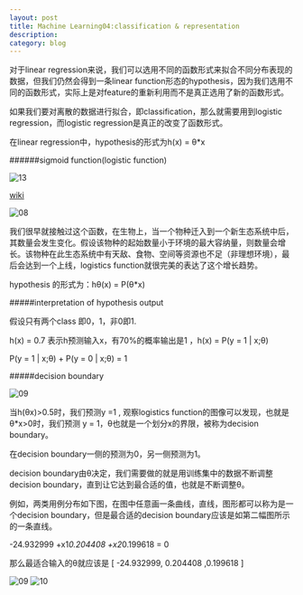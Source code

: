 ```yaml
---
layout: post
title: Machine Learning04:classification & representation
description: 
category: blog
---
```


对于linear regression来说，我们可以选用不同的函数形式来拟合不同分布表现的数据，但我们仍然会得到一条linear function形态的hypothesis，因为我们选用不同的函数形式，实际上是对feature的重新利用而不是真正选用了新的函数形式。

如果我们要对离散的数据进行拟合，即classification，那么就需要用到logistic regression，而logistic regression是真正的改变了函数形式。

在linear regression中，hypothesis的形式为h(x) = θ*x

######sigmoid function(logistic function)

![13](http://picturereq.herokuapp.com/images/coursera/ml_13.png)

[wiki](http://en.wikipedia.org/wiki/Logistic_function)

![08](http://picturereq.herokuapp.com/images/coursera/ml_08.png)

我们很早就接触过这个函数，在生物上，当一个物种迁入到一个新生态系统中后，其数量会发生变化。假设该物种的起始数量小于环境的最大容纳量，则数量会增长。该物种在此生态系统中有天敌、食物、空间等资源也不足（非理想环境），最后会达到一个上线，logistics function就很完美的表达了这个增长趋势。

hypothesis 的形式为：hθ(x)  = P(θ*x)

#####interpretation of hypothesis output

假设只有两个class 即0，1，非0即1.

h(x) = 0.7 表示h预测输入x，有70%的概率输出是1 ，h(x) = P(y = 1 | x;θ)

P(y = 1 | x;θ) + P(y = 0 | x;θ) = 1

#####decision boundary

![09](http://picturereq.herokuapp.com/images/coursera/ml_08.png)

当h(θx)>0.5时，我们预测y =1 , 观察logistics function的图像可以发现，也就是 θ*x>0时，我们预测 y = 1，θ也就是一个划分x的界限，被称为decision boundary。

在decision boundary一侧的预测为0，另一侧预测为1。

decision boundary由θ决定，我们需要做的就是用训练集中的数据不断调整decision boundary，直到让它达到最合适的值，也就是不断调整θ。

例如，两类用例分布如下图，在图中任意画一条曲线，直线，图形都可以称为是一个decision boundary，但是最合适的decision boundary应该是如第二幅图所示的一条直线。

-24.932999 +x1*0.204408 +x2*0.199618 = 0

那么最适合输入的θ就应该是 [ -24.932999, 0.204408 ,0.199618 ]

![09](http://picturereq.herokuapp.com/images/coursera/ml_12.png)
![10](http://picturereq.herokuapp.com/images/coursera/ml_11.png)